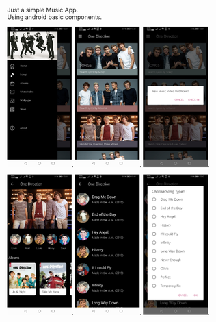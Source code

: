 Just a simple Music App.<br>
Using android basic components.


<img src="/screenshots/a.jpg" width="30%">.    <img src="/screenshots/b.jpg" width="30%">.    <img src="/screenshots/c.jpg" width="30%">. 

<img src="/screenshots/d.jpg" width="30%">.    <img src="/screenshots/e.jpg" width="30%">.    <img src="/screenshots/f.jpg" width="30%">. 
